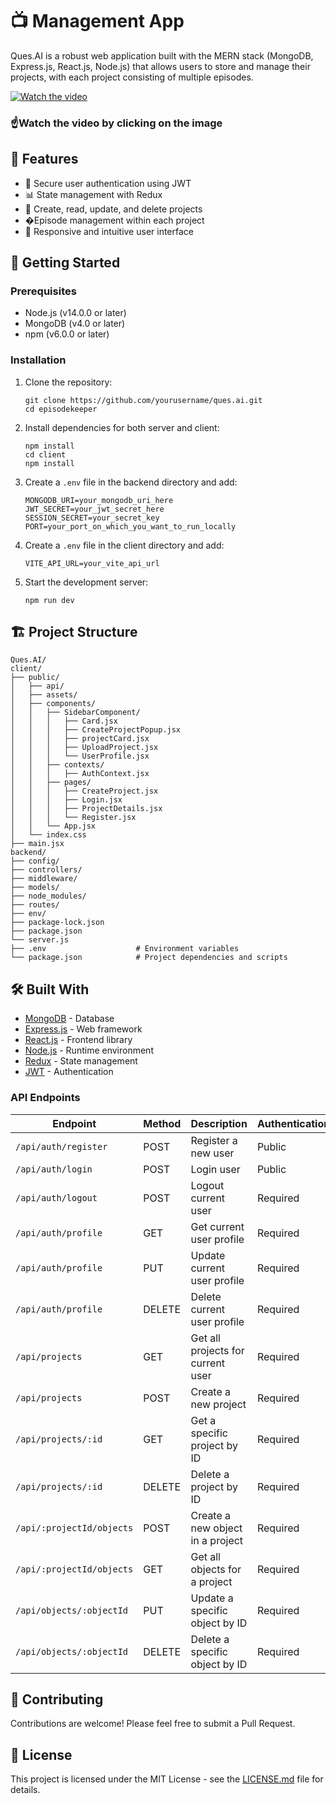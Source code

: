 
# 📺 Management App

Ques.AI is a robust web application built with the MERN stack (MongoDB, Express.js, React.js, Node.js) that allows users to store and manage their projects, with each project consisting of multiple episodes.

[![Watch the video](https://img.youtube.com/vi/2tRl6j0LaB4/0.jpg)]([https://youtu.be/2tRl6j0LaB4](https://youtu.be/T98Q0IXDQME?si=Si0wNL4wVJGAazHM))

### ☝️Watch the video by clicking on the image


## 🌟 Features

- 🔐 Secure user authentication using JWT
- 📊 State management with Redux
- 📁 Create, read, update, and delete projects
- �Episode management within each project
- 🎨 Responsive and intuitive user interface

## 🚀 Getting Started

### Prerequisites

- Node.js (v14.0.0 or later)
- MongoDB (v4.0 or later)
- npm (v6.0.0 or later)

### Installation

1. Clone the repository:
   ```
   git clone https://github.com/yourusername/ques.ai.git
   cd episodekeeper
   ```

2. Install dependencies for both server and client:
   ```
   npm install
   cd client
   npm install
   ```

3. Create a `.env` file in the backend directory and add:
   ```
   MONGODB_URI=your_mongodb_uri_here
   JWT_SECRET=your_jwt_secret_here
   SESSION_SECRET=your_secret_key
   PORT=your_port_on_which_you_want_to_run_locally
   ```
3. Create a `.env` file in the client directory and add:
   ```
   VITE_API_URL=your_vite_api_url
   ```
4. Start the development server:
   ```
   npm run dev
   ```

## 🏗️ Project Structure

```
Ques.AI/
client/
├── public/
│   ├── api/
│   ├── assets/
│   ├── components/
│   │   ├── SidebarComponent/
│   │   │   ├── Card.jsx
│   │   │   ├── CreateProjectPopup.jsx
│   │   │   ├── projectCard.jsx
│   │   │   ├── UploadProject.jsx
│   │   │   └── UserProfile.jsx
│   │   ├── contexts/
│   │   │   ├── AuthContext.jsx
│   │   ├── pages/
│   │   │   ├── CreateProject.jsx
│   │   │   ├── Login.jsx
│   │   │   ├── ProjectDetails.jsx
│   │   │   └── Register.jsx
│   │   └── App.jsx
│   └── index.css
├── main.jsx
backend/
├── config/
├── controllers/
├── middleware/
├── models/
├── node_modules/
├── routes/
├── env/
├── package-lock.json
├── package.json
└── server.js
├── .env                    # Environment variables
└── package.json            # Project dependencies and scripts
```

## 🛠️ Built With

- [MongoDB](https://www.mongodb.com/) - Database
- [Express.js](https://expressjs.com/) - Web framework
- [React.js](https://reactjs.org/) - Frontend library
- [Node.js](https://nodejs.org/) - Runtime environment
- [Redux](https://redux.js.org/) - State management
- [JWT](https://jwt.io/) - Authentication

### API Endpoints

| Endpoint                         | Method | Description                         | Authentication |
|----------------------------------|--------|-------------------------------------|----------------|
| `/api/auth/register`             | POST   | Register a new user                 | Public         |
| `/api/auth/login`                | POST   | Login user                          | Public         |
| `/api/auth/logout`               | POST   | Logout current user                 | Required       |
| `/api/auth/profile`              | GET    | Get current user profile            | Required       |
| `/api/auth/profile`              | PUT    | Update current user profile         | Required       |
| `/api/auth/profile`              | DELETE | Delete current user profile         | Required       |
| `/api/projects`                  | GET    | Get all projects for current user   | Required       |
| `/api/projects`                  | POST   | Create a new project                | Required       |
| `/api/projects/:id`              | GET    | Get a specific project by ID        | Required       |
| `/api/projects/:id`              | DELETE | Delete a project by ID              | Required       |
| `/api/:projectId/objects`        | POST   | Create a new object in a project    | Required       |
| `/api/:projectId/objects`        | GET    | Get all objects for a project       | Required       |
| `/api/objects/:objectId`         | PUT    | Update a specific object by ID      | Required       |
| `/api/objects/:objectId`         | DELETE | Delete a specific object by ID      | Required       |


## 🤝 Contributing

Contributions are welcome! Please feel free to submit a Pull Request.

## 📝 License

This project is licensed under the MIT License - see the [LICENSE.md](LICENSE.md) file for details.
